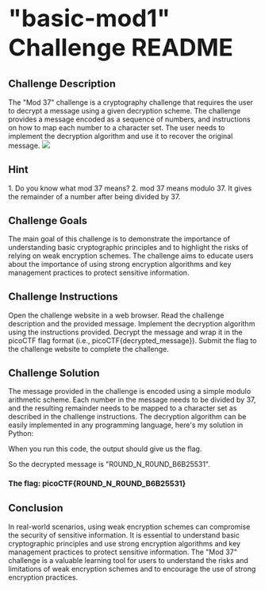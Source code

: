 <h1 style="font-size: 48px;">"basic-mod1" Challenge README</h1>
<h2 style="font-size: 20px;">Challenge Description</h2>
The "Mod 37" challenge is a cryptography challenge that requires the user to decrypt a message using a given decryption scheme.
The challenge provides a message encoded as a sequence of numbers, and instructions on how to map each number to a character set.
The user needs to implement the decryption algorithm and use it to recover the original message.

<img src="./screenshots/mod_37_challenge.png">
<h2 style="font-size: 20px;">Hint</h2>
1. Do you know what mod 37 means?
2. mod 37 means modulo 37. It gives the remainder of a number after being divided by 37.
<h2 style="font-size: 20px;">Challenge Goals</h2>
The main goal of this challenge is to demonstrate the importance of understanding basic cryptographic principles and to highlight the risks of relying on weak encryption schemes. 
The challenge aims to educate users about the importance of using strong encryption algorithms and key management practices to protect sensitive information.
<h2 style="font-size: 20px;">Challenge Instructions</h2>
Open the challenge website in a web browser.
Read the challenge description and the provided message.
Implement the decryption algorithm using the instructions provided.
Decrypt the message and wrap it in the picoCTF flag format (i.e., picoCTF{decrypted_message}).
Submit the flag to the challenge website to complete the challenge.
<h2 style="font-size: 20px;">Challenge Solution</h2>
The message provided in the challenge is encoded using a simple modulo arithmetic scheme. 
Each number in the message needs to be divided by 37, and the resulting remainder needs to be mapped to a character set as described in the challenge instructions. 
The decryption algorithm can be easily implemented in any programming language, here's my solution in Python:


When you run this code, the output should give us the flag.

So the decrypted message is "R0UND_N_R0UND_B6B25531".

<h3 style="font-size: 15px;">The flag: picoCTF{R0UND_N_R0UND_B6B25531}</h3>
<h2 style="font-size: 20px;">Conclusion</h2>
In real-world scenarios, using weak encryption schemes can compromise the security of sensitive information. 
It is essential to understand basic cryptographic principles and use strong encryption algorithms and key management practices to protect sensitive information. 
The "Mod 37" challenge is a valuable learning tool for users to understand the risks and limitations of weak encryption schemes and to encourage the use of strong encryption practices.
